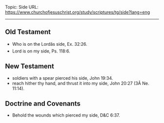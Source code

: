Topic: Side
URL: https://www.churchofjesuschrist.org/study/scriptures/tg/side?lang=eng

---

## Old Testament

- Who is on the Lordâs side, Ex. 32:26.
- Lord is on my side, Ps. 118:6.

## New Testament

- soldiers with a spear pierced his side, John 19:34.
- reach hither thy hand, and thrust it into my side, John 20:27 (3Â Ne. 11:14).

## Doctrine and Covenants

- Behold the wounds which pierced my side, D&C 6:37.

